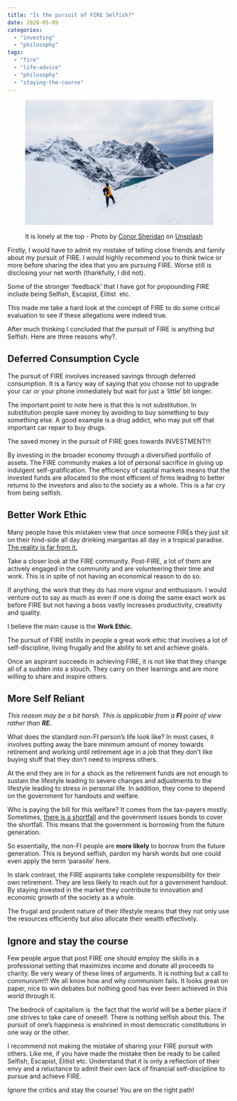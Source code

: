 ```yaml
---
title: "Is the pursuit of FIRE Selfish?"
date: 2020-05-09
categories: 
  - "investing"
  - "philosophy"
tags: 
  - "fire"
  - "life-advice"
  - "philosophy"
  - "staying-the-course"
---
```


<figure>

![](images/selfish.jpg)

<figcaption>

It is lonely at the top - Photo by [Conor Sheridan](https://unsplash.com/@mrconorsheridan?utm_source=unsplash&utm_medium=referral&utm_content=creditCopyText) on [Unsplash](https://unsplash.com/s/photos/climb?utm_source=unsplash&utm_medium=referral&utm_content=creditCopyText)

</figcaption>

</figure>

Firstly, I would have to admit my mistake of telling close friends and family about my pursuit of FIRE. I would highly recommend you to think twice or more before sharing the idea that you are pursuing FIRE. Worse still is disclosing your net worth (thankfully, I did not).

Some of the stronger ‘feedback’ that I have got for propounding FIRE include being Selfish, Escapist, Elitist  etc. 

This made me take a hard look at the concept of FIRE to do some critical evaluation to see if these allegations were indeed true. 

After much thinking I concluded that the pursuit of FIRE is anything but Selfish. Here are three reasons why?.

## **Deferred Consumption Cycle**

The pursuit of FIRE involves increased savings through deferred consumption. It is a fancy way of saying that you choose not to upgrade your car or your phone immediately but wait for just a ‘little’ bit longer.

The important point to note here is that this is not substitution. In substitution people save money by avoiding to buy something to buy something else. A good example is a drug addict, who may put off that important car repair to buy drugs.

The saved money in the pursuit of FIRE goes towards INVESTMENT!!!

By investing in the broader economy through a diversified portfolio of assets. The FIRE community makes a lot of personal sacrifice in giving up indulgent self-gratification. The efficiency of capital markets means that the invested funds are allocated to the most efficient of firms leading to better returns to the investors and also to the society as a whole. This is a far cry from being selfish.

## **Better Work Ethic**

Many people have this mistaken view that once someone FIREs they just sit on their hind-side all day drinking margaritas all day in a tropical paradise. [The reality is far from it.](https://happypathfire.com/start-here/)

Take a closer look at the FIRE community. Post-FIRE, a lot of them are actively engaged in the community and are volunteering their time and work. This is in spite of not having an economical reason to do so.

If anything, the work that they do has more vigour and enthusiasm. I would venture out to say as much as even if one is doing the same exact work as before FIRE but not having a boss vastly increases productivity, creativity and quality.

I believe the main cause is the **Work Ethic.** 

The pursuit of FIRE instills in people a great work ethic that involves a lot of self-discipline, living frugally and the ability to set and achieve goals.

Once an aspirant succeeds in achieving FIRE, it is not like that they change all of a sudden into a slouch. They carry on their learnings and are more willing to share and inspire others.

## **More Self Reliant**

_This reason may be a bit harsh. This is applicable from a_ **_FI_** _point of view_ _rather than_ **_RE._**

What does the standard non-FI person’s life look like? In most cases, it involves putting away the bare minimum amount of money towards retirement and working until retirement age in a job that they don’t like buying stuff that they don't need to impress others. 

At the end they are in for a shock as the retirement funds are not enough to sustain the lifestyle leading to severe changes and adjustments to the lifestyle leading to stress in personal life. In addition, they come to depend on the government for handouts and welfare.

Who is paying the bill for this welfare? It comes from the tax-payers mostly. Sometimes, [there is a shortfall](https://www.mackenzieinvestments.com/content/dam/mackenzie/en/insights/wp-3rd-pension-paper-en.pdf) and the government issues bonds to cover the shortfall. This means that the government is borrowing from the future generation.

So essentially, the non-FI people are **more likely** to borrow from the future generation. This is beyond selfish, pardon my harsh words but one could even apply the term ‘parasite’ here.

In stark contrast, the FIRE aspirants take complete responsibility for their own retirement. They are less likely to reach out for a government handout. By staying invested in the market they contribute to innovation and economic growth of the society as a whole. 

The frugal and prudent nature of their lifestyle means that they not only use the resources efficiently but also allocate their wealth effectively.

## **Ignore and stay the course**

Few people argue that post FIRE one should employ the skills in a professional setting that maximizes income and donate all proceeds to charity. Be very weary of these lines of arguments. It is nothing but a call to communism!!! We all know how and why communism fails. It looks great on paper, nice to win debates but nothing good has ever been achieved in this world through it. 

The bedrock of capitalism is  the fact that the world will be a better place if one strives to take care of oneself. There is nothing selfish about this. The pursuit of one’s happiness is enshrined in most democratic constitutions in one way or the other. 

I recommend not making the mistake of sharing your FIRE pursuit with others. Like me, if you have made the mistake then be ready to be called Selfish, Escapist, Elitist etc. Understand that it is only a reflection of their envy and a reluctance to admit their own lack of financial self-discipline to pursue and achieve FIRE.

Ignore the critics and stay the course! You are on the right path!
